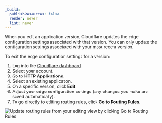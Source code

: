 ```yaml
---
_build:
  publishResources: false
  render: never
  list: never
---
```


When you edit an application version, Cloudflare updates the edge configuration settings associated with that version. You can only update the configuration settings associated with your most recent version.

To edit the edge configuration settings for a version:

1. Log into the [Cloudflare dashboard](https://dash.cloudflare.com/login).
2. Select your account.
3. Go to **HTTP Applications**.
4. Select an existing application.
5. On a specific version, click **Edit**
6. Adjust your edge configuration settings (any changes you make are saved automatically).
7. To go directly to editing routing rules, click **Go to Routing Rules**.

  ![Update routing rules from your editing view by clicking Go to Routing Rules](/http-applications/static/edit-routing-rules-button.png)